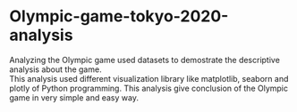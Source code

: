 # Olympic-game-tokyo-2020-analysis
Analyzing the Olympic game used datasets to demostrate the descriptive analysis about the game.<br>
This analysis used different visualization library like matplotlib, seaborn and plotly of Python programming. This analysis give conclusion of the Olympic game in very simple and easy way.

